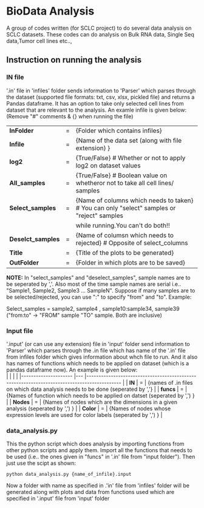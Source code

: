 # BioData Analysis  
   
A group of codes written (for SCLC project) to do several data analysis on SCLC datasets. These codes can do analysis on Bulk RNA data, Single Seq data,Tumor cell lines etc..,  
  
## Instruction on running the analysis  
### IN file  
'.in' file in 'infiles' folder sends information to 'Parser' which parses through the dataset (supported file formats: txt, csv, xlsx, pickled file)
and returns a Pandas dataframe. It has an option to take only selected cell lines from dataset that are relevant to the analysis. An examle infile is given below: (Remove "#" comments & {} when running the file)  
  
|                     	|   	|                                                                                            	|
|---------------------	|---	|--------------------------------------------------------------------------------------------	|
| **InFolder**        	| = 	| {Folder which contains infiles}                                                            	|
| **Infile**          	| = 	| {Name of the data set (along with file extension) }                                        	|
| **log2**            	| = 	| {True/False} # Whether or not to apply log2 on dataset values                              	|
| **All_samples**     	| = 	| {True/False} # Boolean value on whetheror not to take all cell lines/ samples              	|
| **Select_samples**  	| = 	| {Name of columns which needs to taken} # You can only "select" samples or "reject" samples 	|
|                     	|   	| while running.You can't do both!!                                                          	|
| **Deselct_samples** 	| = 	| {Name of columsn which needs to rejected} # Opposite of select_columns                     	|
| **Title**           	| = 	| {Title of the plots to be generated}                                                       	|
| **OutFolder**       	| = 	| {Folder in which plots are to be saved}                                                    	|
    
    
**NOTE:** In "select_samples" and "deselect_samples", sample names are to be seperated by ','. Also most of the time sample names are serial i.e.. "Sample1, Sample2, Sample3 ... SampleN". Suppose if many samples are to be selected/rejected, you can use ":" to specify "from" and "to". Example:  
  
    
Select_samples = sample2, sample4 , sample10:sample34, sample39  
("from:to" -> "FROM" sample "TO" sample. Both are inclusive)  

### Input file
'.input' (or can use any extension) file in 'input' folder send information to 'Parser' which parses through the .in file which has name of the '.in' file from infiles folder which gives information about whch file to run. And it also has names of functions which needs to be applied on dataset (which is a pandas dataframe now). An example is given below:  
|                     	|   	|                                                                                            	|
|---------------------	|---	|--------------------------------------------------------------------------------------------	|
| **IN**        	      | = 	| {names of .in files on which data analysis needs to be done (seperated by ','}                |
| **funcs**           	| = 	| {Names of function which needs to be applied on datset (seperated by ',') }                	|
| **Nodes**             | =   | {Names of nodes which are the dimensions in a given analysis (seperated by ',') }             |
| **Color**             | =   | {Names of nodes whose expression levels are used for color labels (seperated by ',') }        |
  
### data_analysis.py  
This the python script which does analysis by importing functions from other python scripts and apply them. Import all the functions that needs to be used (i.e.. the ones given in "funcs" in '.in' file from "input folder"). Then just use the scipt as shown:
  
<pre><code>python data_analysis.py {name_of_infile}.input </code></pre>
  
Now a folder with name as specified in .'in' file from 'infiles' folder will be generated along with plots and data from functions used which are specified in '.input' file from 'input' folder

